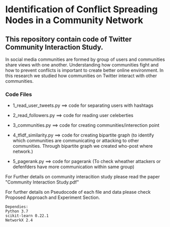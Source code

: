 
# Identification of Conflict Spreading Nodes in a Community Network

## This repository contain code of Twitter Community Interaction Study.


In social media communities are formed by group of users and communities share views with one another. Understanding how communities fight 
and how to prevent conflicts is important to create better online environment. In this research we studied how communities on Twitter interact with other communities.

### Code Files
* 1_read_user_tweets.py	==>	code for separating users with hashtags

* 2_read_followers.py	==>	code for reading user celeberties

* 3_communities.py	==>	code for creating communities/interection point

* 4_tfidf_similarity.py	==>	code for creating bipartite graph (to identify which communities are communicating or attacking to other communities. Through bipartite graph we created who-post where network.)

* 5_pagerank.py		==>	code for pagerank (To check wheather attackers or defenfders have more communication within same group)

For Further details on community interacition study please read the paper "Community Interaction Study.pdf"

For further details on Pseudocode of each file and data please check Proposed Approach and Experiment Section.

```
Dependies:
Python 3.7
scikit-learn 0.22.1
NetworkX 2.4
```
